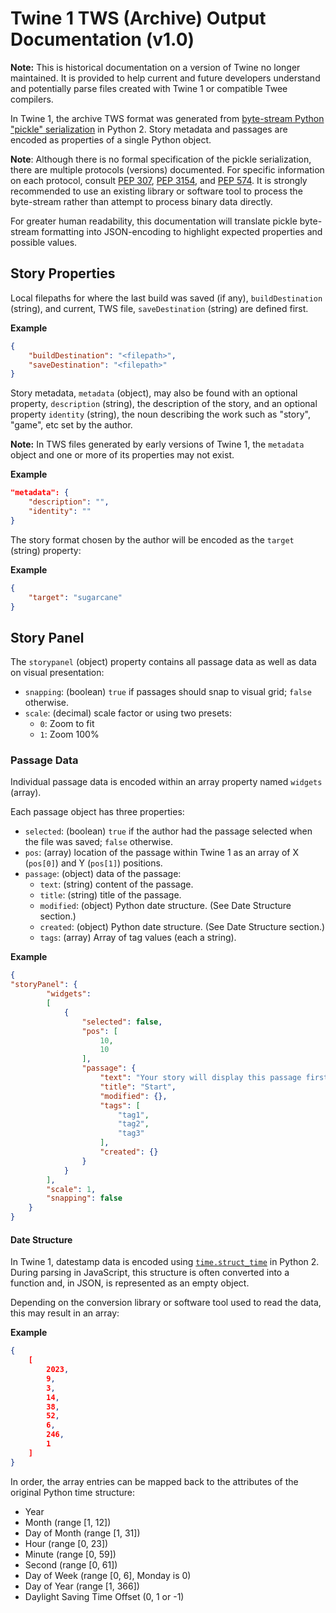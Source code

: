# Twine 1 TWS (Archive) Output Documentation (v1.0)

**Note:** This is historical documentation on a version of Twine no longer maintained. It is provided to help current and future developers understand and potentially parse files created with Twine 1 or compatible Twee compilers.

In Twine 1, the archive TWS format was generated from [byte-stream Python "pickle" serialization](https://docs.python.org/2/library/pickle.html) in Python 2. Story metadata and passages are encoded as properties of a single Python object.

**Note**: Although there is no formal specification of the pickle serialization, there are multiple protocols (versions) documented. For specific information on each protocol, consult [PEP 307](https://peps.python.org/pep-0307/), [PEP 3154](https://peps.python.org/pep-3154/), and [PEP 574](https://peps.python.org/pep-0574/). It is strongly recommended to use an existing library or software tool to process the byte-stream rather than attempt to process binary data directly.

For greater human readability, this documentation will translate pickle byte-stream formatting into JSON-encoding to highlight expected properties and possible values.

## Story Properties

Local filepaths for where the last build was saved (if any), `buildDestination` (string), and current, TWS file, `saveDestination` (string) are defined first.

**Example**

```json
{
    "buildDestination": "<filepath>",
    "saveDestination": "<filepath>"
}
```

Story metadata, `metadata` (object), may also be found with an optional property, `description` (string), the description of the story, and an optional property `identity` (string), the noun describing the work such as "story", "game", etc set by the author.

**Note:** In TWS files generated by early versions of Twine 1, the `metadata` object and one or more of its properties may not exist.

**Example**

```json
"metadata": {
    "description": "",
    "identity": ""
}
```

The story format chosen by the author will be encoded as the `target` (string) property:

**Example**

```json
{
    "target": "sugarcane"
}
```

## Story Panel

The `storypanel` (object) property contains all passage data as well as data on visual presentation:

* `snapping`: (boolean) `true` if passages should snap to visual grid; `false` otherwise.
* `scale`: (decimal) scale factor or using two presets:
  * `0`: Zoom to fit
  * `1`: Zoom 100%  

### Passage Data

Individual passage data is encoded within an array property named `widgets` (array).

Each passage object has three properties:

* `selected`: (boolean) `true` if the author had the passage selected when the file was saved; `false` otherwise.
* `pos`: (array) location of the passage within Twine 1 as an array of X (`pos[0]`) and Y (`pos[1]`) positions.
* `passage`: (object) data of the passage:
  * `text`: (string) content of the passage.
  * `title`: (string) title of the passage.
  * `modified`: (object) Python date structure. (See Date Structure section.)
  * `created`: (object) Python date structure. (See Date Structure section.)
  * `tags`: (array) Array of tag values (each a string).

**Example**

```json
{
"storyPanel": {
        "widgets": 
        [
            {
                "selected": false,
                "pos": [
                    10,
                    10
                ],
                "passage": {
                    "text": "Your story will display this passage first. Edit it by double clicking it.",
                    "title": "Start",
                    "modified": {},
                    "tags": [
                        "tag1",
                        "tag2",
                        "tag3"
                    ],
                    "created": {}
                }
            }
        ],
        "scale": 1,
        "snapping": false
    }
}
```

#### Date Structure

In Twine 1, datestamp data is encoded using [`time.struct_time`](https://docs.python.org/2/library/time.html#time.struct_time) in Python 2. During parsing in JavaScript, this structure is often converted into a function and, in JSON, is represented as an empty object.

Depending on the conversion library or software tool used to read the data, this may result in an array:

**Example**
```json
{
    [
        2023,
        9,
        3,
        14,
        38,
        52,
        6,
        246,
        1
    ]
}
```

In order, the array entries can be mapped back to the attributes of the original Python time structure:

- Year
- Month (range [1, 12])
- Day of Month (range [1, 31])
- Hour (range [0, 23])
- Minute (range [0, 59])
- Second (range [0, 61])
- Day of Week (range [0, 6], Monday is 0)
- Day of Year (range [1, 366])
- Daylight Saving Time Offset (0, 1 or -1)
